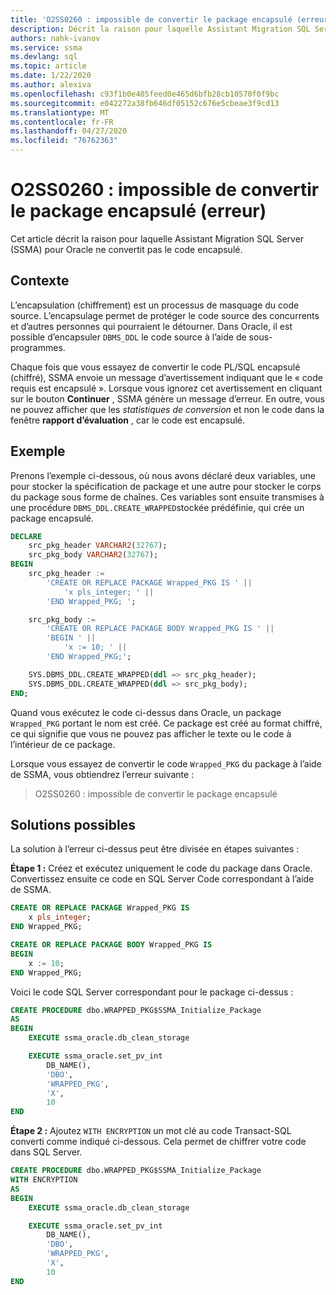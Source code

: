 ```yaml
---
title: 'O2SS0260 : impossible de convertir le package encapsulé (erreur)'
description: Décrit la raison pour laquelle Assistant Migration SQL Server (SSMA) pour Oracle ne convertit pas le code encapsulé.
authors: nahk-ivanov
ms.service: ssma
ms.devlang: sql
ms.topic: article
ms.date: 1/22/2020
ms.author: alexiva
ms.openlocfilehash: c93f1b0e405feed0e465d6bfb28cb10570f0f9bc
ms.sourcegitcommit: e042272a38fb646df05152c676e5cbeae3f9cd13
ms.translationtype: MT
ms.contentlocale: fr-FR
ms.lasthandoff: 04/27/2020
ms.locfileid: "76762363"
---
```

# <a name="o2ss0260-wrapped-package-cannot-be-converted-error"></a>O2SS0260 : impossible de convertir le package encapsulé (erreur)

Cet article décrit la raison pour laquelle Assistant Migration SQL Server (SSMA) pour Oracle ne convertit pas le code encapsulé.

## <a name="background"></a>Contexte

L’encapsulation (chiffrement) est un processus de masquage du code source. L’encapsulage permet de protéger le code source des concurrents et d’autres personnes qui pourraient le détourner. Dans Oracle, il est possible d’encapsuler `DBMS_DDL` le code source à l’aide de sous-programmes.

Chaque fois que vous essayez de convertir le code PL/SQL encapsulé (chiffré), SSMA envoie un message d’avertissement indiquant que le « code requis est encapsulé ». Lorsque vous ignorez cet avertissement en cliquant sur le bouton **Continuer** , SSMA génère un message d’erreur. En outre, vous ne pouvez afficher que les *statistiques de conversion* et non le code dans la fenêtre **rapport d’évaluation** , car le code est encapsulé.

## <a name="example"></a>Exemple

Prenons l’exemple ci-dessous, où nous avons déclaré deux variables, une pour stocker la spécification de package et une autre pour stocker le corps du package sous forme de chaînes. Ces variables sont ensuite transmises à une procédure `DBMS_DDL.CREATE_WRAPPED`stockée prédéfinie, qui crée un package encapsulé.

```sql
DECLARE
    src_pkg_header VARCHAR2(32767);
    src_pkg_body VARCHAR2(32767);
BEGIN
    src_pkg_header :=
        'CREATE OR REPLACE PACKAGE Wrapped_PKG IS ' ||
            'x pls_integer; ' ||
        'END Wrapped_PKG; ';

    src_pkg_body :=
        'CREATE OR REPLACE PACKAGE BODY Wrapped_PKG IS ' ||
        'BEGIN ' ||
            'x := 10; ' ||
        'END Wrapped_PKG;';

    SYS.DBMS_DDL.CREATE_WRAPPED(ddl => src_pkg_header);
    SYS.DBMS_DDL.CREATE_WRAPPED(ddl => src_pkg_body);
END;
```

Quand vous exécutez le code ci-dessus dans Oracle, un package `Wrapped_PKG` portant le nom est créé. Ce package est créé au format chiffré, ce qui signifie que vous ne pouvez pas afficher le texte ou le code à l’intérieur de ce package.

Lorsque vous essayez de convertir le code `Wrapped_PKG` du package à l’aide de SSMA, vous obtiendrez l’erreur suivante :

> O2SS0260 : impossible de convertir le package encapsulé

## <a name="possible-remedies"></a>Solutions possibles

La solution à l’erreur ci-dessus peut être divisée en étapes suivantes :

**Étape 1 :** Créez et exécutez uniquement le code du package dans Oracle. Convertissez ensuite ce code en SQL Server Code correspondant à l’aide de SSMA.

```sql
CREATE OR REPLACE PACKAGE Wrapped_PKG IS
    x pls_integer;
END Wrapped_PKG;

CREATE OR REPLACE PACKAGE BODY Wrapped_PKG IS
BEGIN
    x := 10;
END Wrapped_PKG;
```

Voici le code SQL Server correspondant pour le package ci-dessus :

```sql
CREATE PROCEDURE dbo.WRAPPED_PKG$SSMA_Initialize_Package
AS
BEGIN
    EXECUTE ssma_oracle.db_clean_storage

    EXECUTE ssma_oracle.set_pv_int
        DB_NAME(),
        'DBO',
        'WRAPPED_PKG',
        'X',
        10
END
```

**Étape 2 :** Ajoutez `WITH ENCRYPTION` un mot clé au code Transact-SQL converti comme indiqué ci-dessous. Cela permet de chiffrer votre code dans SQL Server.

```sql
CREATE PROCEDURE dbo.WRAPPED_PKG$SSMA_Initialize_Package
WITH ENCRYPTION
AS
BEGIN
    EXECUTE ssma_oracle.db_clean_storage

    EXECUTE ssma_oracle.set_pv_int
        DB_NAME(),
        'DBO',
        'WRAPPED_PKG',
        'X',
        10
END
```
